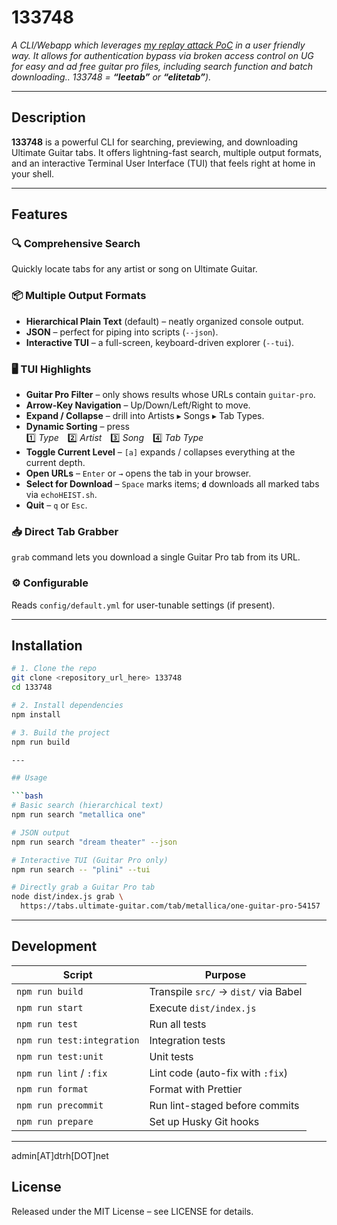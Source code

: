 # 133748

*A CLI/Webapp which leverages [my replay attack PoC]() in a user friendly way. It allows for authentication bypass via broken access control on UG for easy and ad free guitar pro files, including search function and batch downloading.. 133748 =  **“leetab”** or **“elitetab”**).*

---

## Description

**133748** is a powerful CLI for searching, previewing, and downloading Ultimate Guitar tabs. It offers lightning-fast search, multiple output formats, and an interactive Terminal User Interface (TUI) that feels right at home in your shell.

---

## Features

### 🔍 Comprehensive Search  
Quickly locate tabs for any artist or song on Ultimate Guitar.

### 📦 Multiple Output Formats
- **Hierarchical Plain Text** (default) – neatly organized console output.  
- **JSON** – perfect for piping into scripts (`--json`).  
- **Interactive TUI** – a full-screen, keyboard-driven explorer (`--tui`).

### 🖥️ TUI Highlights
- **Guitar Pro Filter** – only shows results whose URLs contain `guitar-pro`.  
- **Arrow-Key Navigation** – Up/Down/Left/Right to move.  
- **Expand / Collapse** – drill into Artists ▸ Songs ▸ Tab Types.  
- **Dynamic Sorting** – press  
  1️⃣ *Type* 2️⃣ *Artist* 3️⃣ *Song* 4️⃣ *Tab Type*  
- **Toggle Current Level** – `[a]` expands / collapses everything at the current depth.  
- **Open URLs** – `Enter` or `→` opens the tab in your browser.  
- **Select for Download** – `Space` marks items; **`d`** downloads all marked tabs via `echoHEIST.sh`.  
- **Quit** – `q` or `Esc`.

### 📥 Direct Tab Grabber
`grab` command lets you download a single Guitar Pro tab from its URL.

### ⚙️ Configurable
Reads `config/default.yml` for user-tunable settings (if present).

---

## Installation

```bash
# 1. Clone the repo
git clone <repository_url_here> 133748
cd 133748

# 2. Install dependencies
npm install

# 3. Build the project
npm run build

---

## Usage

```bash
# Basic search (hierarchical text)
npm run search "metallica one"

# JSON output
npm run search "dream theater" --json

# Interactive TUI (Guitar Pro only)
npm run search -- "plini" --tui

# Directly grab a Guitar Pro tab
node dist/index.js grab \
  https://tabs.ultimate-guitar.com/tab/metallica/one-guitar-pro-54157
```

---

## Development


| Script                     | Purpose                              |
| -------------------------- | ------------------------------------ |
| `npm run build`            | Transpile `src/` → `dist/` via Babel |
| `npm run start`            | Execute `dist/index.js`              |
| `npm run test`             | Run all tests                        |
| `npm run test:integration` | Integration tests                    |
| `npm run test:unit`        | Unit tests                           |
| `npm run lint` / `:fix`    | Lint code (auto-fix with `:fix`)     |
| `npm run format`           | Format with Prettier                 |
| `npm run precommit`        | Run lint-staged before commits       |
| `npm run prepare`          | Set up Husky Git hooks               |

---

admin\[AT\]dtrh\[DOT\]net

## License

Released under the MIT License – see LICENSE for details.
